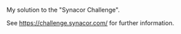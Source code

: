 My solution to the "Synacor Challenge".

See https://challenge.synacor.com/ for further information.
